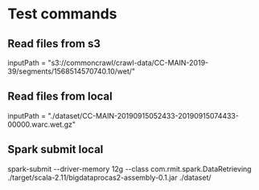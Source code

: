 # Test commands
## Read files from s3
inputPath = "s3://commoncrawl/crawl-data/CC-MAIN-2019-39/segments/1568514570740.10/wet/"

## Read files from local
inputPath = "./dataset/CC-MAIN-20190915052433-20190915074433-00000.warc.wet.gz"

## Spark submit local
spark-submit --driver-memory 12g --class com.rmit.spark.DataRetrieving ./target/scala-2.11/bigdataprocas2-assembly-0.1.jar ./dataset/